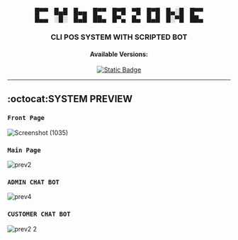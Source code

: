 <div align="center">
█▀▀ █▄█ █▄▄ █▀▀ █▀█ ▀█ █▀█ █▄░█ █▀▀<br>
█▄▄ ░█░ █▄█ ██▄ █▀▄ █▄ █▄█ █░▀█ ██▄<br>
<h3>CLI POS SYSTEM WITH SCRIPTED BOT</h3>
<h4>Available Versions:</h4>
  
[![Static Badge](https://img.shields.io/badge/Windows-%20Console-blue)](https://github.com/MR-JLTC/CyberZone/releases/download/v1.0/CyberZone.exe)
</div>

---------------------------------
## :octocat:SYSTEM PREVIEW

### `Front Page`
![Screenshot (1035)](https://github.com/ShadowR3aper/CyberZone_Console/assets/123635909/74371fa8-5501-4776-9759-4002d7861069)




### `Main Page`
![prev2](https://github.com/ShadowR3aper/CyberZone_Console/assets/123635909/6382e077-7aa3-4008-80ff-514eb884c75a)




### `ADMIN CHAT BOT`
![prev4](https://github.com/ShadowR3aper/CyberZone_Console/assets/123635909/8cd3146f-9b67-4221-8290-f038bc211090)




### `CUSTOMER CHAT BOT`
![prev2 2](https://github.com/ShadowR3aper/CyberZone_Console/assets/123635909/0781c00b-3ae7-4fac-a4e1-1441cb6eca3d)

